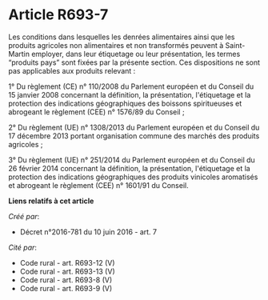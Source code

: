 # Article R693-7

Les conditions dans lesquelles les denrées alimentaires ainsi que les produits agricoles non alimentaires et non transformés
peuvent à Saint-Martin employer, dans leur étiquetage ou leur présentation, les termes “produits pays” sont fixées par la
présente section. Ces dispositions ne sont pas applicables aux produits relevant :

1° Du règlement (CE) n° 110/2008 du Parlement européen et du Conseil du 15 janvier 2008 concernant la définition, la
présentation, l'étiquetage et la protection des indications géographiques des boissons spiritueuses et abrogeant le règlement
(CEE) n° 1576/89 du Conseil ;

2° Du règlement (UE) n° 1308/2013 du Parlement européen et du Conseil du 17 décembre 2013 portant organisation commune des
marchés des produits agricoles ;

3° Du règlement (UE) n° 251/2014 du Parlement européen et du Conseil du 26 février 2014 concernant la définition, la
présentation, l'étiquetage et la protection des indications géographiques des produits vinicoles aromatisés et abrogeant le
règlement (CEE) n° 1601/91 du Conseil.

**Liens relatifs à cet article**

_Créé par_:

  - Décret n°2016-781 du 10 juin 2016 - art. 7

_Cité par_:

  - Code rural - art. R693-12 (V)
  - Code rural - art. R693-13 (V)
  - Code rural - art. R693-8 (V)
  - Code rural - art. R693-9 (V)
